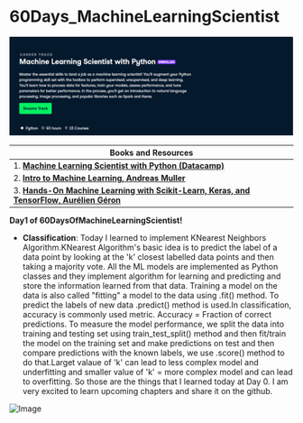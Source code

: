 # 60Days_MachineLearningScientist
![alt text](https://github.com/bickkysahani/60Days_MachineLearningScientist/blob/main/images/Day0MachineLearningScientist.PNG)


 | Books and Resources |
| ----- |
| 1. [**Machine Learning Scientist with Python (Datacamp)**](https://www.datacamp.com/tracks/machine-learning-scientist-with-python) |
| 2. [**Intro to Machine Learning, Andreas Muller**](https://github.com/bickkysahani/60Days_MachineLearningScientist/blob/main/Books/Intro%20to%20ML-compressed.pdf) |
| 3. [**Hands-On Machine Learning with Scikit-Learn, Keras, and TensorFlow, Aurélien Géron**](https://github.com/bickkysahani/60Days_MachineLearningScientist/blob/main/Books/Hand-on-ML-compressed.pdf) |

**Day1 of 60DaysOfMachineLearningScientist!**
- **Classification**: Today I learned to implement KNearest Neighbors Algorithm.KNearest Algorithm's basic idea is to predict the label of a data point by looking at the 'k' closest labelled data points  and then taking a majority vote. All the ML models are implemented as Python classes and they implement algorithm for learning and predicting and store the information learned from that data. Training a model on the data is also called "fitting" a model to the data using .fit() method. To predict the labels of new data .predict() method is used.In classification, accuracy is commonly used metric. Accuracy = Fraction of correct predictions. To measure the model performance, we split the data into training and testing set using train_test_split() method and then fit/train the model on the training set and make predictions on test and then compare predictions with the known labels, we use .score() method to do that.Larget valaue of 'k' can lead to less complex model and underfitting and smaller value of 'k' = more complex model and can lead to overfitting. So those are the things that I learned today at Day 0. I am very excited to learn upcoming chapters and share it on the github.

![Image](https://github.com/ThinamXx/300Days__MachineLearningDeepLearning/blob/main/Images/Day%201.PNG)

